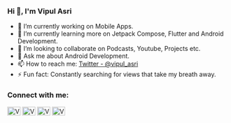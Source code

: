 ### Hi 👋, I'm Vipul Asri

<!-- 
<p align="left"> <img src="https://komarev.com/ghpvc/?username=vipulasri&label=Views&color=blue&style=plastic" alt="vipulasri" /> </p>
-->

- 🔭 I’m currently working on Mobile Apps. 
- 🌱 I’m currently learning more on Jetpack Compose, Flutter and Android Development.
- 👯 I’m looking to collaborate on Podcasts, Youtube, Projects etc.
- 💬 Ask me about Android Development.
- 📫 How to reach me: [Twitter - @vipul_asri](https://twitter.com/vipul_asri)
- ⚡ Fun fact: Constantly searching for views that take my breath away. 

### Connect with me:

<p align="left">
<a href="https://twitter.com/vipul_asri" target="blank"><img align="center" src="https://cdn.jsdelivr.net/npm/simple-icons@3.0.1/icons/twitter.svg" alt="Vipul Asri's Twitter" height="20" width="30" /></a>
<a href="https://linkedin.com/in/vipulasri" target="blank"><img align="center" src="https://cdn.jsdelivr.net/npm/simple-icons@3.0.1/icons/linkedin.svg" alt="Vipul Asri's LinkedIn" height="20" width="30" /></a>
<a href="https://stackoverflow.com/users/3140227/vipul-asri?tab=profile" target="blank"><img align="center" src="https://cdn.jsdelivr.net/npm/simple-icons@3.0.1/icons/stackoverflow.svg" alt="Vipul Asri's StackOverflow" height="20" width="30" /></a>
<a href="https://medium.com/@vipulasri" target="blank"><img align="center" src="https://cdn.jsdelivr.net/npm/simple-icons@3.0.1/icons/medium.svg" alt="Vipul Asri's Medium" height="20" width="30" /></a>
</p>

<!-- 
<p>&nbsp;<img align="center" src="https://github-readme-stats.vercel.app/api?username=vipulasri&show_icons=true&locale=en" alt="vipulasri" /></p>
-->
